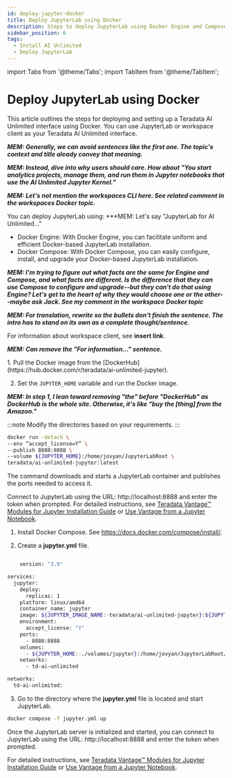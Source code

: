 ```yaml
---
id: deploy-jupyter-docker
title: Deploy JupyterLab using Docker
description: Steps to deploy JupyterLab using Docker Engine and Compose file.
sidebar_position: 6
tags:
  - Install AI Unlimited
  - Deploy JupyterLab
---
```

import Tabs from '@theme/Tabs';
import TabItem from '@theme/TabItem';

# Deploy JupyterLab using Docker

This article outlines the steps for deploying and setting up a Teradata AI Unlimited interface using Docker. You can use JupyterLab or workspace client as your Teradata AI Unlimited interface.

***MEM: Generally, we can avoid sentences like the first one. The topic's context and title aleady convey that meaning.***

***MEM: Instead, dive into why users should care. How about "You start analytics projects, manage them, and run them in Jupyter notebooks that use the AI Unlimited Jupyter Kernel."***

***MEM: Let's not mention the workspaces CLI here. See related comment in the workspaces Docker topic.***

You can deploy JupyterLab using: ***MEM: Let's say "JupyterLab for AI Unlimited..." 

- Docker Engine: With Docker Engine, you can facilitate uniform and efficient Docker-based JupyterLab installation.
- Docker Compose: With Docker Compose, you can easily configure, install, and upgrade your Docker-based JupyterLab installation.

***MEM: I'm trying to figure out what facts are the same for Engine and Compose, and what facts are different. Is the difference that they can use Compose to configure and upgrade--but they can't do that using Engine? Let's get to the heart of why they would choose one or the other--maybe ask Jack. See my comment in the workspace Docker topic***

***MEM: For translation, rewrite so the bullets don't finish the sentence. The intro has to stand on its own as a complete thought/sentence.***

For information about workspace client, see **insert link**.

***MEM: Can remove the "For information..." sentence.***

<Tabs>
  <TabItem value="Engine" label="Docker Engine" default>
  1. Pull the Docker image from the [DockerHub](https://hub.docker.com/r/teradata/ai-unlimited-jupyter).
   
  2. Set the `JUPYTER_HOME` variable and run the Docker image.
  
  ***MEM: In step 1, I lean toward removing "the" before "DockerHub" as DockerHub is the whole site. Otherwise, it's like "buy the [thing] from the Amazon."***
    
:::note
Modify the directories based on your requirements.
:::

   ```bash title="Docker Engine Run"
docker run -detach \
  --env “accept_license=Y” \
  --publish 8888:8888 \
  --volume ${JUPYTER_HOME}:/home/jovyan/JupyterLabRoot \
  teradata/ai-unlimited-jupyter:latest
   
   ```
  The command downloads and starts a JupyterLab container and publishes the ports needed to access it.

  Connect to JupyterLab using the URL: http://localhost:8888 and enter the token when prompted. For detailed instructions, see [Teradata Vantage™ Modules for Jupyter Installation Guide](https://docs.teradata.com/r/Teradata-VantageTM-Modules-for-Jupyter-Installation-Guide/Teradata-Vantage-Modules-for-Jupyter/Teradata-Vantage-Modules-for-Jupyter) or [Use Vantage from a Jupyter Notebook](https://quickstarts.teradata.com/jupyter.html).


  </TabItem>
  <TabItem value="Compose" label="Docker Compose">
   
1. Install Docker Compose. See https://docs.docker.com/compose/install/.

2.	Create a **jupyter.yml** file.

```bash title="Jupyter Docker Compose"

    version: "3.9"

services:
  jupyter:
    deploy:
      replicas: 1
    platform: linux/amd64
    container_name: jupyter
    image: ${JUPYTER_IMAGE_NAME:-teradata/ai-unlimited-jupyter}:${JUPYTER_IMAGE_TAG:-latest}
    environment:
      accept_license: "Y"
    ports:
      - 8888:8888
    volumes:
      - ${JUPYTER_HOME:-./volumes/jupyter}:/home/jovyan/JupyterLabRoot/userdata
    networks:
      - td-ai-unlimited

networks:
  td-ai-unlimited:

```
   
3. Go to the directory where the **jupyter.yml** file is located and start JupyterLab.

```bash title="Docker Compose Run
docker compose -f jupyter.yml up
```
Once the JupyterLab server is initialized and started, you can connect to JupyterLab using the URL: http://localhost:8888 and enter the token when prompted. 

For detailed instructions, see [Teradata Vantage™ Modules for Jupyter Installation Guide](https://docs.teradata.com/r/Teradata-VantageTM-Modules-for-Jupyter-Installation-Guide/Teradata-Vantage-Modules-for-Jupyter/Teradata-Vantage-Modules-for-Jupyter) or [Use Vantage from a Jupyter Notebook](https://quickstarts.teradata.com/jupyter.html).

  </TabItem>
  </Tabs>

